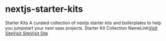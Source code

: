 # nextjs-starter-kits

Starter Kits
A curated collection of nextjs starter kits and boilerplates to help you jumpstart your next saas projects.
Starter Kit Collection
NameLink<!-- Supastarter -->[Visit Site](https://supastarter.dev?atp=wDUNjV)<!-- Shipfast -->[Visit Site](https://shipfa.st/?via=michael-itindi)<!-- Makerkit -->[Visit Site](makerkit.dev)
